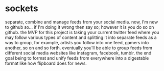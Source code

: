 # sockets
separate, combine and manage feeds from your social media.
now, I'm new to github so... if I'm doing it wrong then say so; however it is you do so on github.
the MVP for this project is taking your current twitter feed where you may follow various types of content and splitting it into separate feeds as a way to group, for example, artists you follow into one feed, gamers into another, so on and so forth. eventually you'll be able to group feeds from different social media websites like instagram, facebook, tumblr. the end goal being to format and unify feeds from everywhere into a digestable format like how flipboard does for news.

